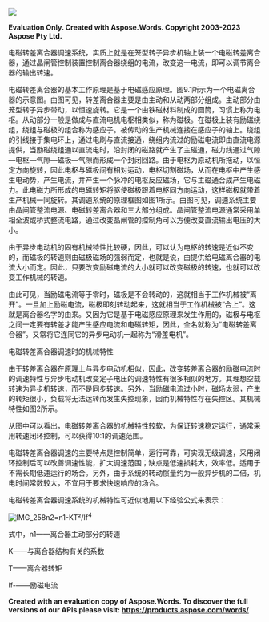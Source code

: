 ﻿![](%E7%94%B5%E7%A3%81%E8%BD%AC%E5%B7%AE%E7%A6%BB%E5%90%88%E5%99%A8.001.png)

**Evaluation Only. Created with Aspose.Words. Copyright 2003-2023 Aspose Pty Ltd.**

电磁转差离合器调速系统，实质上就是在笼型转子异步机轴上装一个电磁转差离合器，通过晶闸管控制装置控制离合器绕组的电流，改变这一电流，即可以调节离合器的输出转速。

电磁转差离合器的基本工作原理是基于电磁感应原理。图9.1所示为一个电磁离合器的示意图。由图可见，转差离合器主要是由主动和从动两部分组成。主动部分由笼型转子异步带动，以恒速旋转。它是一个由铁磁材料制成的圆筒，习惯上称为电枢。从动部分一般是做成与直流电机电枢相类似，称为磁极。在磁极上装有励磁绕组，绕组与磁极的组合称为感应子。被传动的生产机械连接在感应子的轴上。绕组的引线接于集电环上，通过电刷与直流接通，绕组内流过的励磁电流即由直流电源提供，当励磁绕组通以直流电时，沿封闭的磁路就产生了主磁通，磁力线通过气隙—电枢—气隙—磁极—气隙而形成一个封闭回路。由于电枢为原动机所拖动，以恒定方向旋转，因此电枢与磁极间有相对运动，电枢切割磁场，从而在电枢中产生感生电动势，产生电流，并产生一个脉冲的电枢反应磁场，它与主磁通合成产生电磁力。此电磁力所形成的电磁转矩将驱使磁极跟着电枢同方向运动，这样磁极就带着生产机械一同旋转。其调速系统的原理框图如图1所示。由图可见，调速系统主要由晶闸管整流电源、电磁转差离合器和三大部分组成。晶闸管整流电源通常采用单相全波或桥式整流电路，通过改变晶闸管的控制角可以方便改变直流输出电压的大小。

由于异步电动机的固有机械特性比较硬，因此，可以认为电枢的转速是近似不变的，而磁极的转速则由磁极磁场的强弱而定，也就是说，由提供给电磁离合器的电流大小而定。因此，只要改变励磁电流的大小就可以改变磁极的转速，也就可以改变工作机械的转速。

由此可见，当励磁电流等于零时，磁极是不会转动的，这就相当于工作机械被“离开”。一旦加上励磁电流，磁极即刻转动起来，这就相当于工作机械被“合上”。这就是离合器名字的由来。又因为它是基于电磁感应原理来发生作用的，磁极与电枢之间一定要有转差才能产生感应电流和电磁转矩，因此，全名就称为“电磁转差离合器”。又常将它连同它的异步电动机一起称为“滑差电机”。

电磁转差离合器调速时的机械特性

由于转差离合器在原理上与异步电动机相似，因此，改变转差离合器的励磁电流时的调速特性与异步电动机改变定子电压的调速特性有很多相似的地方。其理想空载转速为异步机转速，而不是同步转速。另外，当励磁电流过小时，磁场太弱，产生的转矩很小，负载将无法运转而发生失控现象，因而机械特性存在失控区。其机械特性如图2所示。

从图中可以看出，电磁转差离合器的机械特性较软，为保证转速稳定运行，通常采用转速闭环控制，可以获得10:1的调速范围。

电磁转差离合器调速的主要特点是控制简单，运行可靠，可实现无级调速，采用闭环控制后可以改善调速性能，扩大调速范围；缺点是低速损耗大，效率低。适用于不需长期低速运行的场合。另外，由于系统的转动惯量约为一般异步机的二倍，机电时间常数较大，不宜用于要求快速响应的场合。

电磁转差离合器调速系统的机械特性可近似地用以下经验公式来表示：

![IMG_258](%E7%94%B5%E7%A3%81%E8%BD%AC%E5%B7%AE%E7%A6%BB%E5%90%88%E5%99%A8.002.png)n2=n1-KT²/If<sup>4</sup>

式中，n1——离合器主动部分的转速

K——与离合器结构有关的系数

T——离合器转矩

If-——励磁电流

**Created with an evaluation copy of Aspose.Words. To discover the full versions of our APIs please visit: https://products.aspose.com/words/**
